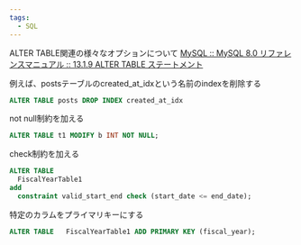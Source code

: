 ```yaml
---
tags:
  - SQL
---
```


ALTER TABLE関連の様々なオプションについて
[MySQL :: MySQL 8.0 リファレンスマニュアル :: 13.1.9 ALTER TABLE ステートメント](https://dev.mysql.com/doc/refman/8.0/ja/alter-table.html)

例えば、postsテーブルのcreated_at_idxという名前のindexを削除する
```sql
ALTER TABLE posts DROP INDEX created_at_idx
```

not null制約を加える
```sql
ALTER TABLE t1 MODIFY b INT NOT NULL;
```

check制約を加える
```sql
ALTER TABLE
  FiscalYearTable1
add
  constraint valid_start_end check (start_date <= end_date);
```

特定のカラムをプライマリキーにする
```sql
ALTER TABLE   FiscalYearTable1 ADD PRIMARY KEY (fiscal_year);
```


